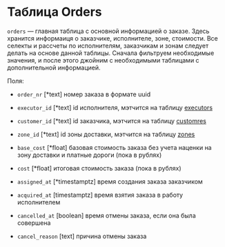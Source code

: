# Таблица Orders

`orders` –– главная таблица с основной информацией о заказе. Здесь хранится информаиця о заказчике, исполнителе, зоне, стоимости. Все селекты и рассчеты по исполнителям, заказчикам и зонам следует делать на основе данной таблицы. Сначала фильтруем необходимые значения, и после этого джойним с необходимыми таблицами с дополнительной информацией.

Поля:

- `order_nr` [*text] номер заказа в формате uuid

- `executor_id` [*text] id исполнителя, мэтчится на таблицу [executors](executors.md)

- `customer_id` [*text] id заказчика, мэтчится на таблицу [customres](customers.md)

- `zone_id` [*text] id зоны доставки, мэтчится на таблицу [zones](zones.md)

- `base_cost` [*float] базовая стоимость заказа без учета наценки на зону доставки и платные дороги (пока в рублях)

- `cost` [*float] итоговая стоимость заказа (пока в рублях)

- `assigned_at` [*timestamptz] время создания заказа заказчиком

- `acquired_at` [timestamptz] время взятия заказа в работу исполнителем

- `cancelled_at` [boolean] время отмены заказа, если она была совершена

- `cancel_reason` [text] причина отмены заказа

